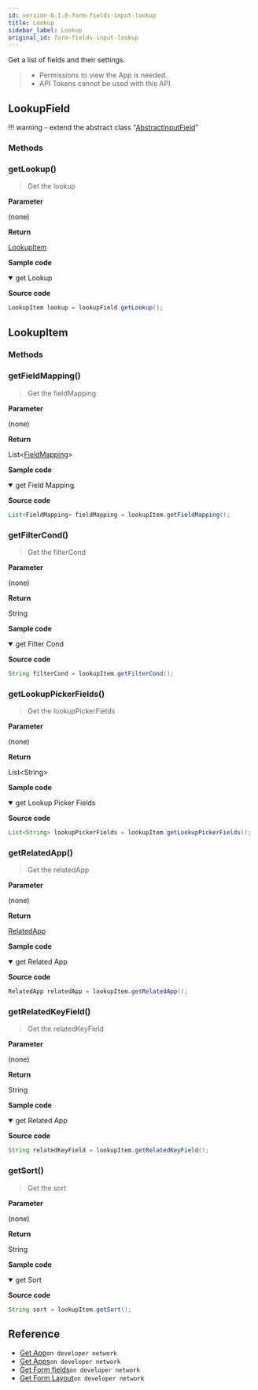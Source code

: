 ```yaml
---
id: version-0.1.0-form-fields-input-lookup
title: Lookup
sidebar_label: Lookup
original_id: form-fields-input-lookup
---
```


Get a list of fields and their settings.

>- Permissions to view the App is needed.
>- API Tokens cannot be used with this API.

## LookupField

!!! warning
    - extend the abstract class  "[AbstractInputField](./form-fields-input#abstractinputfield)"

### Methods

### getLookup()

> Get the lookup

**Parameter**

(none)

**Return**

[LookupItem](#lookupitem)

**Sample code**

<details class="tab-container" open>
<Summary>get Lookup</Summary>

**Source code**

```java
LookupItem lookup = lookupField.getLookup();
```

</details>

## LookupItem

### Methods

### getFieldMapping()

> Get the fieldMapping

**Parameter**

(none)

**Return**

List<[FieldMapping](../form-fields#fieldmapping)\>

**Sample code**

<details class="tab-container" open>
<Summary>get Field Mapping</Summary>

**Source code**

```java
List<FieldMapping> fieldMapping = lookupItem.getFieldMapping();
```

</details>

### getFilterCond()

> Get the filterCond

**Parameter**

(none)

**Return**

String

**Sample code**

<details class="tab-container" open>
<Summary>get Filter Cond</Summary>

**Source code**

```java
String filterCond = lookupItem.getFilterCond();
```

</details>

### getLookupPickerFields()

> Get the lookupPickerFields

**Parameter**

(none)

**Return**

List<String\>

**Sample code**

<details class="tab-container" open>
<Summary>get Lookup Picker Fields</Summary>

**Source code**

```java
List<String> lookupPickerFields = lookupItem.getLookupPickerFields();
```

</details>

### getRelatedApp()

> Get the relatedApp

**Parameter**

(none)

**Return**

[RelatedApp](../../form-fields-related_record#relatedapp)

**Sample code**

<details class="tab-container" open>
<Summary>get Related App</Summary>

**Source code**

```java
RelatedApp relatedApp = lookupItem.getRelatedApp();
```

</details>

### getRelatedKeyField()

> Get the relatedKeyField

**Parameter**

(none)

**Return**

String

**Sample code**

<details class="tab-container" open>
<Summary>get Related App</Summary>

**Source code**

```java
String relatedKeyField = lookupItem.getRelatedKeyField();
```

</details>

### getSort()

> Get the sort

**Parameter**

(none)

**Return**

String

**Sample code**

<details class="tab-container" open>
<Summary>get Sort</Summary>

**Source code**

```java
String sort = lookupItem.getSort();
```

</details>

## Reference

- [Get App](https://developer.kintone.io/hc/en-us/articles/212494888)`on developer network`
- [Get Apps](https://developer.kintone.io/hc/en-us/articles/115005336727)`on developer network`
- [Get Form fields](https://developer.kintone.io/hc/en-us/articles/115005509288)`on developer network`
- [Get Form Layout](https://developer.kintone.io/hc/en-us/articles/115005509068)`on developer network`